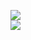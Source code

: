 [![](https://img.shields.io/badge/Made%20With-Github%20Spray-lightgrey.svg?style=for-the-badge&logo=github)](https://github.com/Annihil/github-spray#6393)  
[![](https://i.imgur.com/2DrTn0Z.gif)](https://github.com/Annihil/github-spray)